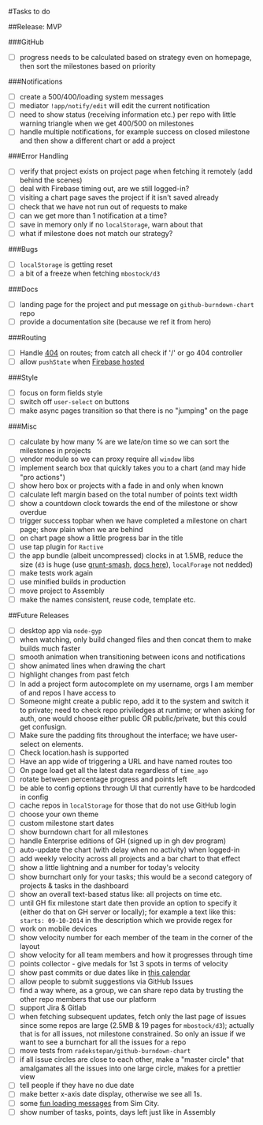 #Tasks to do

##Release: MVP

###GitHub

- [ ] progress needs to be calculated based on strategy even on homepage, then sort the milestones based on priority

###Notifications

- [ ] create a 500/400/loading system messages
- [ ] mediator `!app/notify/edit` will edit the current notification
- [ ] need to show status (receiving information etc.) per repo with little warning triangle when we get 400/500 on milestones
- [ ] handle multiple notifications, for example success on closed milestone and then show a different chart or add a project

###Error Handling

- [ ] verify that project exists on project page when fetching it remotely (add behind the scenes)
- [ ] deal with Firebase timing out, are we still logged-in?
- [ ] visiting a chart page saves the project if it isn't saved already
- [ ] check that we have not run out of requests to make
- [ ] can we get more than 1 notification at a time?
- [ ] save in memory only if no `localStorage`, warn about that
- [ ] what if milestone does not match our strategy?

###Bugs

- [ ] `localStorage` is getting reset
- [ ] a bit of a freeze when fetching `mbostock/d3`

###Docs

- [ ] landing page for the project and put message on `github-burndown-chart` repo
- [ ] provide a documentation site (because we ref it from hero)

###Routing

- [ ] Handle [404](https://www.firebase.com/docs/hosting/guide/url-redirects-rewrites.html#section-404) on routes; from catch all check if '/' or go 404 controller
- [ ] allow `pushState` when [Firebase hosted](https://www.firebase.com/docs/hosting/guide/url-redirects-rewrites.html#section-rewrites)

###Style

- [ ] focus on form fields style
- [ ] switch off `user-select` on buttons
- [ ] make async pages transition so that there is no "jumping" on the page

###Misc

- [ ] calculate by how many % are we late/on time so we can sort the milestones in projects
- [ ] vendor module so we can proxy require all `window` libs
- [ ] implement search box that quickly takes you to a chart (and may hide "pro actions")
- [ ] show hero box or projects with a fade in and only when known
- [ ] calculate left margin based on the total number of points text width
- [ ] show a countdown clock towards the end of the milestone or show overdue
- [ ] trigger success topbar when we have completed a milestone on chart page; show plain when we are behind
- [ ] on chart page show a little progress bar in the title
- [ ] use tap plugin for `Ractive`
- [ ] the app bundle (albeit uncompressed) clocks in at 1.5MB, reduce the size (`d3` is huge (use [grunt-smash](https://github.com/cvisco/grunt-smash), [docs here](https://github.com/mbostock/smash/wiki)), `localForage` not nedded)
- [ ] make tests work again
- [ ] use minified builds in production
- [ ] move project to Assembly
- [ ] make the names consistent, reuse code, template etc.

##Future Releases

- [ ] desktop app via `node-gyp`
- [ ] when watching, only build changed files and then concat them to make builds much faster
- [ ] smooth animation when transitioning between icons and notifications
- [ ] show animated lines when drawing the chart
- [ ] highlight changes from past fetch
- [ ] In add a project form autocomplete on my username, orgs I am member of and repos I have access to
- [ ] Someone might create a public repo, add it to the system and switch it to private; need to check repo priviledges at runtime; or when asking for auth, one would choose either public OR public/private, but this could get confusign.
- [ ] Make sure the padding fits throughout the interface; we have user-select on elements.
- [ ] Check location.hash is supported
- [ ] Have an app wide of triggering a URL and have named routes too
- [ ] On page load get all the latest data regardless of `time_ago`
- [ ] rotate between percentage progress and points left
- [ ] be able to config options through UI that currently have to be hardcoded in config
- [ ] cache repos in `localStorage` for those that do not use GitHub login
- [ ] choose your own theme
- [ ] custom milestone start dates
- [ ] show burndown chart for all milestones
- [ ] handle Enterprise editions of GH (signed up in gh dev program)
- [ ] auto-update the chart (with delay when no activity) when logged-in
- [ ] add weekly velocity across all projects and a bar chart to that effect
- [ ] show a little lightning and a number for today's velocity
- [ ] show burnchart only for your tasks; this would be a second category of projects & tasks in the dashboard
- [ ] show an overall text-based status like: all projects on time etc.
- [ ] until GH fix milestone start date then provide an option to specify it (either do that on GH server or locally); for example a text like this: `starts: 09-10-2014` in the description which we provide regex for
- [ ] work on mobile devices
- [ ] show velocity number for each member of the team in the corner of the layout
- [ ] show velocity for all team members and how it progresses through time
- [ ] points collector - give medals for 1st 3 spots in terms of velocity
- [ ] show past commits or due dates like in [this calendar](https://dribbble.com/shots/1736128-Meetups-Page?list=shots&sort=popular&timeframe=now&offset=5)
- [ ] allow people to submit suggestions via GitHub Issues
- [ ] find a way where, as a group, we can share repo data by trusting the other repo members that use our platform
- [ ] support Jira & Gitlab
- [ ] when fetching subsequent updates, fetch only the last page of issues since some repos are large (2.5MB & 19 pages for `mbostock/d3`); actually that is for all issues, not milestone constrained. So only an issue if we want to see a burnchart for all the issues for a repo
- [ ] move tests from `radekstepan/github-burndown-chart`
- [ ] if all issue circles are close to each other, make a "master circle" that amalgamates all the issues into one large circle, makes for a prettier view
- [ ] tell people if they have no due date
- [ ] make better x-axis date display, otherwise we see all 1s.
- [ ] some [fun loading messages](http://www.gamefaqs.com/pc/561176-simcity-4/faqs/22135) from Sim City.
- [ ] show number of tasks, points, days left just like in Assembly
